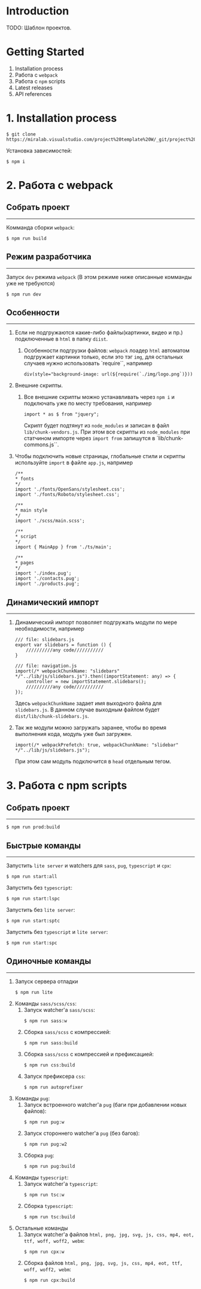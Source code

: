 # Introduction
TODO: Шаблон проектов.

# Getting Started
1.	Installation process
2.	Работа с ``webpack``
3.  Работа с ``npm`` scripts
4.	Latest releases
5.	API references

# 1. Installation process
```
$ git clone https://miralab.visualstudio.com/project%20template%20W/_git/project%20template%20W
```
Установка зависимостей:
```
$ npm i
```

# 2. Работа с webpack
**Собрать проект**
-----------------------------------
***
Комманда сборки ``webpack``:
```
$ npm run build
```
**Режим разработчика**
-----------------------------------
***
Запуск ``dev`` режима ``webpack`` (В этом режиме ниже описанные комманды уже не требуются)
```
$ npm run dev
```
**Особенности**
-----------------------------------
***
1.  Если не подгружаются какие-либо файлы(картинки, видео и пр.) подключенные в ``html`` в папку ``diist``.
    1.  Особенности подгрузки файлов: ``webpack`` лоадер ``html`` автоматом подгружает картинки только, если это тэг ``img``, для остальных случаев нужно использовать `require``, например
        ```
        div(style="background-image: url(${require(`./img/logo.png`)}))
        ```
2.  Внешние скрипты.
    1.  Все внешние скрипты можно устанавливать через ``npm i`` и подключать уже по месту требования, например
        ```
        import * as $ from "jquery";
        ```
        Скрипт будет подтянут из ``node_modules`` и записан в файл ``lib/chunk-vendors.js``. При этом все скрипты из ``node_modules`` при статчином импорте через ``import from`` запишутся в `lib/chunk-commons.js``.

3.  Чтобы подключить новые страницы, глобальные стили и скрипты используйте ``import`` в файле ``app.js``, например
    ```
    /**
    * fonts
    */
    import './fonts/OpenSans/stylesheet.css';
    import './fonts/Roboto/stylesheet.css';

    /**
    * main style
    */
    import './scss/main.scss';

    /**
    * script
    */
    import { MainApp } from './ts/main';

    /**
    * pages
    */
    import './index.pug';
    import './contacts.pug';
    import './products.pug';
    ```
**Динамический импорт**
-----------------------------------
***
1.  Динамический импорт позволяет подгружать модули по мере необходимости, например
    ```
    /// file: slidebars.js
    export var slidebars = function () {
        //////////any code///////////
    }

    /// file: navigation.js
    import(/* webpackChunkName: "slidebars" */"../lib/js/slidebars.js").then((importStatement: any) => {
        controller = new importStatement.slidebars();
        //////////any code///////////
    });
    ```
    Здесь ``webpackChunkName`` задает имя выходного файла для ``slidebars.js``. В данном случае выходным файлом будет ``dist/lib/chunk-slidebars.js``.

2.  Так же модули можно загружать заранее, чтобы во время выполнения кода, модуль уже был загружен.
    ```
    import(/* webpackPrefetch: true, webpackChunkName: "slidebar" */"../lib/js/slidebars.js");
    ```
    При этом сам модуль подключится в ``head`` отдельным тегом.

# 3. Работа с npm scripts
**Собрать проект**
-----------------------------------
***
```
$ npm run prod:build
```
**Быстрые команды**
-----------------------------------
***

Запустить ``lite server`` и watchers для ``sass``, ``pug``, ``typescript`` и ``cpx``:
```
$ npm run start:all
```
Запустить без ``typescript``:
```
$ npm run start:lspc
```
Запустить без ``lite server``:
```
$ npm run start:sptc
```
Запустить без ``typescript`` и ``lite server``:
```
$ npm run start:spc
```

**Одиночные команды**
-----------------------------------
***
1.  Запуск сервера отладки
    ```
    $ npm run lite
    ```
2. Команды ``sass/scss/css``:
    1.  Запуск watcher'а ``sass/scss``:
        ```
        $ npm run sass:w
        ```
    2.  Сборка ``sass/scss`` с компрессией:
        ```
        $ npm run sass:build
        ```
    3.  Сборка ``sass/scss`` с компрессией и префиксацией:
        ```
        $ npm run css:build
        ```
    4.  Запуск префиксера ``css``:
        ```
        $ npm run autoprefixer
        ```
3.  Команды ``pug``:
    1.  Запуск встроенного watcher'а ``pug`` (баги при добавлении новых файлов):
        ```
        $ npm run pug:w
        ```
    2.  Запуск стороннего watcher'а ``pug`` (без багов):
        ```
        $ npm run pug:w2
        ```
    3.  Сборка ``pug``:
        ```
        $ npm run pug:build
        ```
4.  Команды ``typescript``:
    1.  Запуск watcher'а ``typescript``:
        ```
        $ npm run tsc:w
        ```
    2.  Сборка ``typescript``:
        ```
        $ npm run tsc:build
        ```
5.  Остальные команды
    1.  Запуск watcher'а файлов ``html, png, jpg, svg, js, css, mp4, eot, ttf, woff, woff2, webm``:
        ```
        $ npm run cpx:w
        ```
    2.  Сборка файлов ``html, png, jpg, svg, js, css, mp4, eot, ttf, woff, woff2, webm``:
        ```
        $ npm run cpx:build
        ```